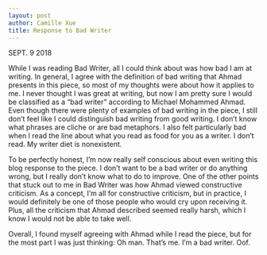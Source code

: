 ```yaml
---
layout: post
author: Camille Xue
title: Response to Bad Writer
---
```


SEPT. 9 2018

While I was reading Bad Writer, all I could think about was how bad I am at writing. In general, I agree with the definition of bad writing that Ahmad presents in this piece, so most of my thoughts were about how it applies to me. I never thought I was great at writing, but now I am pretty sure I would be classified as a “bad writer” according to Michael Mohammed Ahmad. Even though there were plenty of examples of bad writing in the piece, I still don’t feel like I could distinguish bad writing from good writing. I don’t know what phrases are cliche or are bad metaphors. I also felt particularly bad when I read the line about what you read as food for you as a writer. I don’t read. My writer diet is nonexistent. 

To be perfectly honest, I’m now really self conscious about even writing this blog response to the piece. I don’t want to be a bad writer or do anything wrong, but I really don’t know what to do to improve. One of the other points that stuck out to me in Bad Writer was how Ahmad viewed constructive criticism. As a concept, I’m all for constructive criticism, but in practice, I would definitely be one of those people who would cry upon receiving it. Plus, all the criticism that Ahmad described seemed really harsh, which I know I would not be able to take well. 

Overall, I found myself agreeing with Ahmad while I read the piece, but for the most part I was just thinking: Oh man. That’s me. I’m a bad writer. Oof. 

